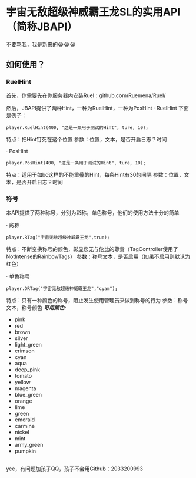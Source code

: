 # 宇宙无敌超级神威霸王龙SL的实用API（简称JBAPI）

不要骂我，我是新来的😭😭😭

## 如何使用？
### RuelHint
首先，你需要先在你服务器内安装Ruel：github.com/Ruemena/RueI/

然后，JBAPI提供了两种Hint，一种为RuelHint，一种为PosHint
· RuelHint
下面是例子：
```
player.RuelHint(400, "这是一条用于测试的Hint", ture, 10);
```
特点：把Hint钉死在这个位置
参数：位置，文本，是否开启日志？时间

· PosHint
```
player.PosHint(400, "这是一条用于测试的Hint", ture, 10);
```
特点：适用于如bc这样的不能重叠的Hint，每条Hint有30的间隔
参数：位置，文本，是否开启日志？时间

### 称号
本API提供了两种称号，分别为彩称，单色称号，他们的使用方法十分的简单

· 彩称
```
player.RTag("宇宙无敌超级神威霸王龙",true);
```
特点：不断变换称号的颜色，彰显您无与伦比的尊贵（TagController使用了NotIntense的RainbowTags）
参数：称号文本，是否启用（如果不启用则默认为红色）

· 单色称号
```
player.ORTag("宇宙无敌超级神威霸王龙","cyam");
```
特点：只有一种颜色的称号，阻止发生使用管理员来做到称号的行为
参数：称号文本，称号颜色
***可用颜色:***
* pink
* red
* brown
* silver
* light_green
* crimson
* cyan
* aqua
* deep_pink
* tomato
* yellow
* magenta
* blue_green
* orange
* lime
* green
* emerald
* carmine
* nickel
* mint
* army_green
* pumpkin
##
yee，有问题加孩子QQ，孩子不会用Github：2033200993
